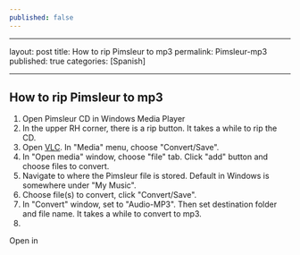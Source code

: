 ```yaml
---
published: false
---
```


---
layout: post
title: How to rip Pimsleur to mp3
permalink: Pimsleur-mp3
published: true
categories: [Spanish]

---
## How to rip Pimsleur to mp3

1. Open Pimsleur CD in Windows Media Player
2. In the upper RH corner, there is a rip button. It takes a while to rip the CD.
3. Open [VLC](http://www.videolan.org/vlc/index.html). In "Media" menu, choose "Convert/Save".
4. In "Open media" window, choose "file" tab. Click "add" button and choose files to convert.
5. Navigate to where the Pimsleur file is stored. Default in Windows is somewhere under "My Music".
6. Choose file(s) to convert, click "Convert/Save".
7. In "Convert" window, set to "Audio-MP3". Then set destination folder and file name. It takes a while to convert to mp3.
8. 

Open in 
